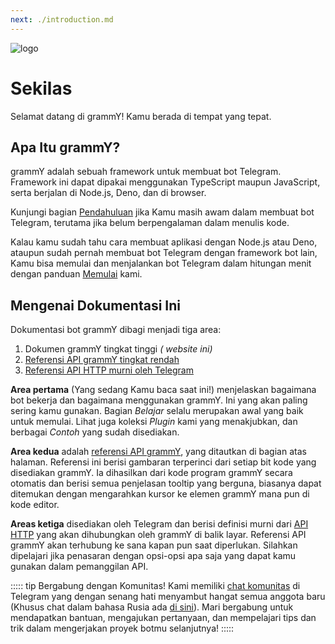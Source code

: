 ```yaml
---
next: ./introduction.md
---
```


![logo](/grammY.png)

# Sekilas

Selamat datang di grammY!
Kamu berada di tempat yang tepat.

## Apa Itu grammY?

grammY adalah sebuah framework untuk membuat bot Telegram.
Framework ini dapat dipakai menggunakan TypeScript maupun JavaScript, serta berjalan di Node.js, Deno, dan di browser.

Kunjungi bagian [Pendahuluan](./introduction.md) jika Kamu masih awam dalam membuat bot Telegram, terutama jika belum berpengalaman dalam menulis kode.

Kalau kamu sudah tahu cara membuat aplikasi dengan Node.js atau Deno, ataupun sudah pernah membuat bot Telegram dengan framework bot lain, Kamu bisa memulai dan menjalankan bot Telegram dalam hitungan menit dengan panduan [Memulai](./getting-started.md) kami.

## Mengenai Dokumentasi Ini

Dokumentasi bot grammY dibagi menjadi tiga area:

1. Dokumen grammY tingkat tinggi _( website ini)_
2. [Referensi API grammY tingkat rendah](https://doc.deno.land/https://deno.land/x/grammy/mod.ts)
3. [Referensi API HTTP murni oleh Telegram](https://core.telegram.org/bots/api)

**Area pertama** (Yang sedang Kamu baca saat ini!) menjelaskan bagaimana bot bekerja dan bagaimana menggunakan grammY.
Ini yang akan paling sering kamu gunakan.
Bagian _Belajar_ selalu merupakan awal yang baik untuk memulai.
Lihat juga koleksi _Plugin_ kami yang menakjubkan, dan berbagai _Contoh_ yang sudah disediakan.

**Area kedua** adalah [referensi API grammY](https://doc.deno.land/https://deno.land/x/grammy/mod.ts), yang ditautkan di bagian atas halaman.
Referensi ini berisi gambaran terperinci dari setiap bit kode yang disediakan grammY.
Ia dihasilkan dari kode program grammY secara otomatis dan berisi semua penjelasan tooltip yang berguna, biasanya dapat ditemukan dengan mengarahkan kursor ke elemen grammY mana pun di kode editor.

**Areas ketiga** disediakan oleh Telegram dan berisi definisi murni dari [API HTTP](https://core.telegram.org/bots/api) yang akan dihubungkan oleh grammY di balik layar.
Referensi API grammY akan terhubung ke sana kapan pun saat diperlukan.
Silahkan dipelajari jika penasaran dengan opsi-opsi apa saja yang dapat kamu gunakan dalam pemanggilan API.

::::: tip Bergabung dengan Komunitas!
Kami memiliki [chat komunitas](https://t.me/grammyjs) di Telegram yang dengan senang hati menyambut hangat semua anggota baru (Khusus chat dalam bahasa Rusia ada [di sini](https://t.me/grammyjs_ru)).
Mari bergabung untuk mendapatkan bantuan, mengajukan pertanyaan, dan mempelajari tips dan trik dalam mengerjakan proyek botmu selanjutnya!
:::::
